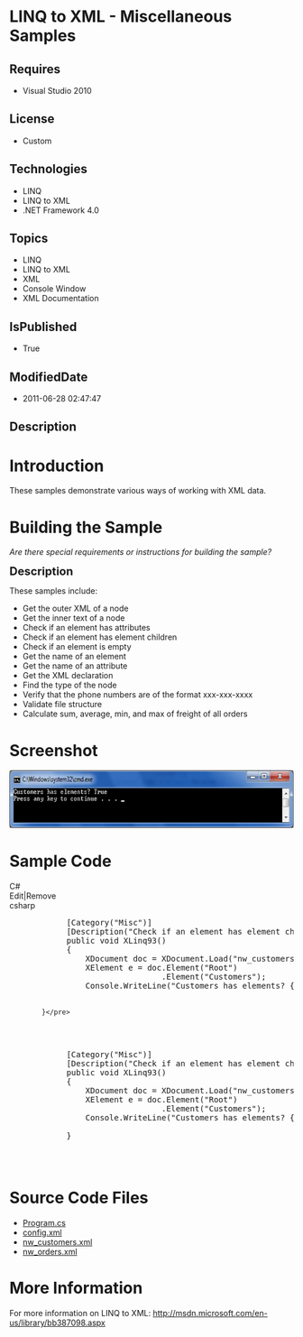 # LINQ to XML - Miscellaneous Samples
## Requires
* Visual Studio 2010
## License
* Custom
## Technologies
* LINQ
* LINQ to XML
* .NET Framework 4.0
## Topics
* LINQ
* LINQ to XML
* XML
* Console Window
* XML Documentation
## IsPublished
* True
## ModifiedDate
* 2011-06-28 02:47:47
## Description

<h1>Introduction</h1>
<p>These samples demonstrate various ways of working with XML data.</p>
<h1><span>Building the Sample</span></h1>
<p><em>Are there special requirements or instructions for building the sample?</em></p>
<p><span style="font-size:20px; font-weight:bold">Description</span></p>
<p>These samples include:</p>
<ul>
<li>Get the outer XML of a node </li><li>Get the inner text of a node </li><li>Check if an element has attributes </li><li>Check if an element has element children </li><li>Check if an element is empty </li><li>Get the name of an element </li><li>Get the name of an attribute </li><li>Get the XML declaration </li><li>Find the type of the node </li><li>Verify that the phone numbers are of the format xxx-xxx-xxxx </li><li>Validate file structure </li><li>Calculate sum, average, min, and max of freight of all orders </li></ul>
<h1>Screenshot</h1>
<p><img src="23923-screenshot.png" alt="" width="677" height="102"></p>
<h1>Sample Code</h1>
<div class="scriptcode">
<div class="pluginEditHolder" pluginCommand="mceScriptCode">
<div class="title"><span>C#</span></div>
<div class="pluginLinkHolder"><span class="pluginEditHolderLink">Edit</span>|<span class="pluginRemoveHolderLink">Remove</span></div>
<span class="hidden">csharp</span>
<pre class="hidden">            [Category(&quot;Misc&quot;)]
            [Description(&quot;Check if an element has element children&quot;)]
            public void XLinq93()
            {
                XDocument doc = XDocument.Load(&quot;nw_customers.xml&quot;);
                XElement e = doc.Element(&quot;Root&quot;)
                                .Element(&quot;Customers&quot;);
                Console.WriteLine(&quot;Customers has elements? {0}&quot;, e.HasElements);

            }</pre>
<div class="preview">
<pre id="codePreview" class="csharp">&nbsp;&nbsp;&nbsp;&nbsp;&nbsp;&nbsp;&nbsp;&nbsp;&nbsp;&nbsp;&nbsp;&nbsp;[Category(<span class="cs__string">&quot;Misc&quot;</span>)]&nbsp;
&nbsp;&nbsp;&nbsp;&nbsp;&nbsp;&nbsp;&nbsp;&nbsp;&nbsp;&nbsp;&nbsp;&nbsp;[Description(<span class="cs__string">&quot;Check&nbsp;if&nbsp;an&nbsp;element&nbsp;has&nbsp;element&nbsp;children&quot;</span>)]&nbsp;
&nbsp;&nbsp;&nbsp;&nbsp;&nbsp;&nbsp;&nbsp;&nbsp;&nbsp;&nbsp;&nbsp;&nbsp;<span class="cs__keyword">public</span>&nbsp;<span class="cs__keyword">void</span>&nbsp;XLinq93()&nbsp;
&nbsp;&nbsp;&nbsp;&nbsp;&nbsp;&nbsp;&nbsp;&nbsp;&nbsp;&nbsp;&nbsp;&nbsp;{&nbsp;
&nbsp;&nbsp;&nbsp;&nbsp;&nbsp;&nbsp;&nbsp;&nbsp;&nbsp;&nbsp;&nbsp;&nbsp;&nbsp;&nbsp;&nbsp;&nbsp;XDocument&nbsp;doc&nbsp;=&nbsp;XDocument.Load(<span class="cs__string">&quot;nw_customers.xml&quot;</span>);&nbsp;
&nbsp;&nbsp;&nbsp;&nbsp;&nbsp;&nbsp;&nbsp;&nbsp;&nbsp;&nbsp;&nbsp;&nbsp;&nbsp;&nbsp;&nbsp;&nbsp;XElement&nbsp;e&nbsp;=&nbsp;doc.Element(<span class="cs__string">&quot;Root&quot;</span>)&nbsp;
&nbsp;&nbsp;&nbsp;&nbsp;&nbsp;&nbsp;&nbsp;&nbsp;&nbsp;&nbsp;&nbsp;&nbsp;&nbsp;&nbsp;&nbsp;&nbsp;&nbsp;&nbsp;&nbsp;&nbsp;&nbsp;&nbsp;&nbsp;&nbsp;&nbsp;&nbsp;&nbsp;&nbsp;&nbsp;&nbsp;&nbsp;&nbsp;.Element(<span class="cs__string">&quot;Customers&quot;</span>);&nbsp;
&nbsp;&nbsp;&nbsp;&nbsp;&nbsp;&nbsp;&nbsp;&nbsp;&nbsp;&nbsp;&nbsp;&nbsp;&nbsp;&nbsp;&nbsp;&nbsp;Console.WriteLine(<span class="cs__string">&quot;Customers&nbsp;has&nbsp;elements?&nbsp;{0}&quot;</span>,&nbsp;e.HasElements);&nbsp;
&nbsp;
&nbsp;&nbsp;&nbsp;&nbsp;&nbsp;&nbsp;&nbsp;&nbsp;&nbsp;&nbsp;&nbsp;&nbsp;}</pre>
</div>
</div>
</div>
<h1><span>Source Code Files</span></h1>
<ul>
<li><a class="browseFile" href="sourcecode?fileId=23920&pathId=1063173858">Program.cs</a>
</li><li><a class="browseFile" href="sourcecode?fileId=23920&pathId=870926035">config.xml</a>
</li><li><a class="browseFile" href="sourcecode?fileId=23920&pathId=991438596">nw_customers.xml</a>
</li><li><a class="browseFile" href="sourcecode?fileId=23920&pathId=1723911859">nw_orders.xml</a>
</li></ul>
<h1>More Information</h1>
<p>For more information on LINQ to XML: <a href="http://msdn.microsoft.com/en-us/library/bb387098.aspx" target="_blank">
http://msdn.microsoft.com/en-us/library/bb387098.aspx</a></p>
